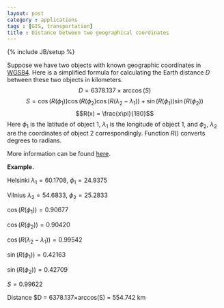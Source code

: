 ```yaml
---
layout: post
category : applications
tags : [GIS, transportation]
title : Distance between two geographical coordinates
---
```

{% include JB/setup %}
<head>
<script type="text/x-mathjax-config">
MathJax.Hub.Config({
  tex2jax: {inlineMath: [['$','$'], ['\\(','\\)']]}
});
</script>
<script type="text/javascript"
 src="http://cdn.mathjax.org/mathjax/latest/MathJax.js?config=TeX-AMS-MML_HTMLorMML">
</script>
</head>

Suppose we have two objects with known geographic coordinates in [WGS84](http://en.wikipedia.org/wiki/World_Geodetic_System). Here is a simplified formula for calculating the Earth distance $D$ between these two objects in kilometers.
$$
D = 6378.137 \times \arccos(S)
$$
$$
S = \cos\big(R(\phi_1)\big) \cos\big(R(\phi_2\big) \cos\big(R(\lambda_2-\lambda_1)\big) + \sin\big(R(\phi_1)\big) \sin\big(R(\phi_2)\big)
$$
$$R(x) = \frac{x\pi}{180}$$
Here $\phi_1$ is the latitude of object $1$, $\lambda_1$ is the longitude of object $1$, and $\phi_2$, $\lambda_2$ are the coordinates of object $2$ correspondingly. Function $R()$ converts degrees to radians.

More information can be found [here](http://www.mapanet.eu/EN/resources/Script-Distance.htm).

**Example.**

Helsinki $\lambda_1 = 60.1708$, $\phi_1 = 24.9375$

Vilnius $\lambda_2 = 54.6833$, $\phi_2 = 25.2833$

$\cos\big(R(\phi_1)\big) = 0.90677$

$\cos\big(R(\phi_2)\big) = 0.90420$

$\cos\big(R(\lambda_2-\lambda_1)\big) = 0.99542$

$\sin\big(R(\phi_1)\big) = 0.42163$

$\sin\big(R(\phi_2)\big) = 0.42709$

$S = 0.99622$

Distance $D = 6378.137×arccos(S) = 554.742 km